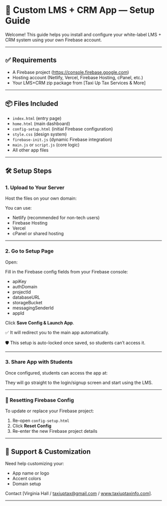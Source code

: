 # 🚀 Custom LMS + CRM App — Setup Guide

Welcome! This guide helps you install and configure your white-label LMS + CRM system using your own Firebase account.

---

## ✅ Requirements

- A Firebase project (https://console.firebase.google.com)
- Hosting account (Netlify, Vercel, Firebase Hosting, cPanel, etc.)
- Your LMS+CRM zip package from [Taxi Up Tax Services & More]

---

## 📦 Files Included

- `index.html` (entry page)
- `home.html` (main dashboard)
- `config-setup.html` (initial Firebase configuration)
- `style.css` (design system)
- `firebase-init.js` (dynamic Firebase integration)
- `main.js` or `script.js` (core logic)
- All other app files

---

## 🛠 Setup Steps

### 1. Upload to Your Server

Host the files on your own domain:

You can use:
- Netlify (recommended for non-tech users)
- Firebase Hosting
- Vercel
- cPanel or shared hosting

---

### 2. Go to Setup Page

Open:

Fill in the Firebase config fields from your Firebase console:
- apiKey
- authDomain
- projectId
- databaseURL
- storageBucket
- messagingSenderId
- appId

Click **Save Config & Launch App**.

✅ It will redirect you to the main app automatically.

🛡 This setup is auto-locked once saved, so students can’t access it.

---

### 3. Share App with Students

Once configured, students can access the app at:

They will go straight to the login/signup screen and start using the LMS.

---

### 🔁 Resetting Firebase Config

To update or replace your Firebase project:
1. Re-open `config-setup.html`
2. Click **Reset Config**
3. Re-enter the new Firebase project details

---

## 🧠 Support & Customization

Need help customizing your:
- App name or logo
- Accent colors
- Domain setup

Contact [Virginia Hall / taxiuptax@gmail.com / www.taxiuptaxinfo.com].

---

